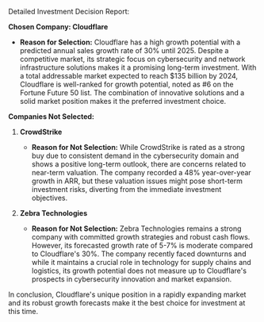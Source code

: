 Detailed Investment Decision Report:

**Chosen Company: Cloudflare**
- **Reason for Selection:** Cloudflare has a high growth potential with a predicted annual sales growth rate of 30% until 2025. Despite a competitive market, its strategic focus on cybersecurity and network infrastructure solutions makes it a promising long-term investment. With a total addressable market expected to reach $135 billion by 2024, Cloudflare is well-ranked for growth potential, noted as #6 on the Fortune Future 50 list. The combination of innovative solutions and a solid market position makes it the preferred investment choice.

**Companies Not Selected:**

1. **CrowdStrike**
   - **Reason for Not Selection:** While CrowdStrike is rated as a strong buy due to consistent demand in the cybersecurity domain and shows a positive long-term outlook, there are concerns related to near-term valuation. The company recorded a 48% year-over-year growth in ARR, but these valuation issues might pose short-term investment risks, diverting from the immediate investment objectives.

2. **Zebra Technologies**
   - **Reason for Not Selection:** Zebra Technologies remains a strong company with committed growth strategies and robust cash flows. However, its forecasted growth rate of 5-7% is moderate compared to Cloudflare's 30%. The company recently faced downturns and while it maintains a crucial role in technology for supply chains and logistics, its growth potential does not measure up to Cloudflare's prospects in cybersecurity innovation and market expansion.

In conclusion, Cloudflare's unique position in a rapidly expanding market and its robust growth forecasts make it the best choice for investment at this time.